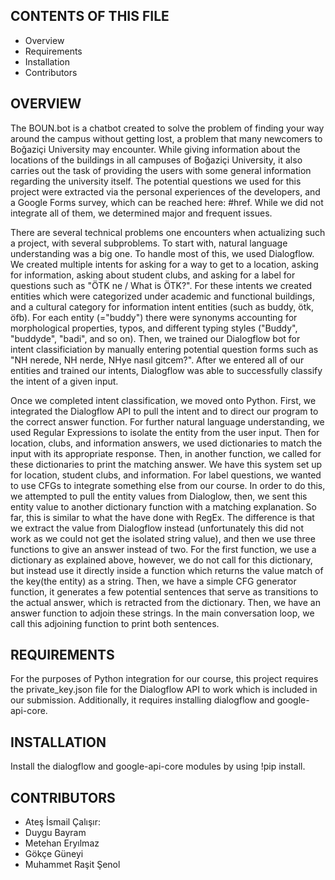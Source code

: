 CONTENTS OF THIS FILE
---------------------

 * Overview
 * Requirements
 * Installation
 * Contributors


OVERVIEW
------------

The BOUN.bot is a chatbot created to solve the problem of finding your way around the campus without getting lost, a problem that many newcomers to Boğaziçi University may encounter. While giving information about the locations of the buildings in all campuses of Boğaziçi University, it also carries out the task of providing the users with some general information regarding the university itself. The potential questions we used for this project were extracted via the personal experiences of the developers, and a Google Forms survey, which can be reached here: #href. While we did not integrate all of them, we determined major and frequent issues.

There are several technical problems one encounters when actualizing such a project, with several subproblems. To start with, natural language understanding was a big one. To handle most of this, we used Dialogflow. We created multiple intents for asking for a way to get to a location, asking for information, asking about student clubs, and asking for a label for questions such as "ÖTK ne / What is ÖTK?". For these intents we created entities which were categorized under academic and functional buildings, and a cultural category for information intent entities (such as buddy, ötk, öfb). For each entity (="buddy") there were synonyms accounting for morphological properties, typos, and different typing styles ("Buddy", "buddyde", "badi", and so on). Then, we trained our Dialogflow bot for intent classificiation by manually entering potential question forms such as "NH nerede, NH nerde, NHye nasıl gitcem?". After we entered all of our entities and trained our intents, Dialogflow was able to successfully classify the intent of a given input.

Once we completed intent classification, we moved onto Python. First, we integrated the Dialogflow API to pull the intent and to direct our program to the correct answer function. For further natural language understanding, we used Regular Expressions to isolate the entity from the user input. Then for location, clubs, and information answers, we used dictionaries to match the input with its appropriate response. Then, in another function, we called for these dictionaries to print the matching answer. We have this system set up for location, student clubs, and information. For label questions, we wanted to use CFGs to integrate something else from our course. In order to do this, we attempted to pull the entity values from Dialoglow, then, we sent this entity value to another dictionary function with a matching explanation. So far, this is similar to what the have done with RegEx. The difference is that we extract the value from Dialogflow instead (unfortunately this did not work as we could not get the isolated string value), and then we use three functions to give an answer instead of two. For the first function, we use a dictionary as explained above, however, we do not call for this dictionary, but instead use it directly inside a function which returns the value match of the key(the entity) as a string. Then, we have a simple CFG generator function, it generates a few potential sentences that serve as transitions to the actual answer, which is retracted from the dictionary. Then, we have an answer function to adjoin these strings. In the main conversation loop, we call this adjoining function to print both sentences.


REQUIREMENTS
------------

For the purposes of Python integration for our course, this project requires the private_key.json file for the Dialogflow API to work which is included in our submission. Additionally, it requires installing dialogflow and google-api-core.


INSTALLATION
------------

Install the dialogflow and google-api-core modules by using !pip install.


CONTRIBUTORS 
------------

 * Ateş İsmail Çalışır:
 * Duygu Bayram
 * Metehan Eryılmaz
 * Gökçe Güneyi
 * Muhammet Raşit Şenol


